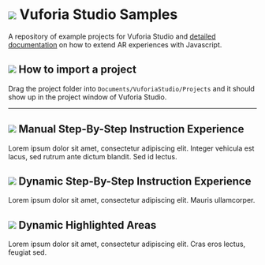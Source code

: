# ![](https://placehold.it/24/5BB73B/ffffff?text=+) Vuforia Studio Samples

A repository of example projects for Vuforia Studio and [detailed documentation](https://github.com/patrickscheper/vuforiastudio/wiki) on how to extend AR experiences with Javascript.

## ![](https://placehold.it/16/5BB73B/ffffff?text=+) How to import a project

Drag the project folder into `Documents/VuforiaStudio/Projects` and it should show up in the project window of Vuforia Studio.

---
## ![](https://placehold.it/16/F1B434/ffffff?text=+) Manual Step-By-Step Instruction Experience
Lorem ipsum dolor sit amet, consectetur adipiscing elit. Integer vehicula est lacus, sed rutrum ante dictum blandit. Sed id lectus. 

## ![](https://placehold.it/16/F1B434/ffffff?text=+) Dynamic Step-By-Step Instruction Experience
Lorem ipsum dolor sit amet, consectetur adipiscing elit. Mauris ullamcorper. 

## ![](https://placehold.it/16/F1B434/ffffff?text=+) Dynamic Highlighted Areas
Lorem ipsum dolor sit amet, consectetur adipiscing elit. Cras eros lectus, feugiat sed. 
